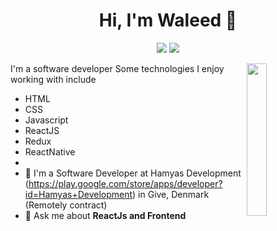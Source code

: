 
<h1 align="center">Hi, I'm Waleed 👋</h1>
<p align="center">
    <a href="https://twitter.com/waledk3mal"><img src="https://img.shields.io/badge/twitter-%231FA1F1?style=flat&logo=twitter&logoColor=white"/></a>
    <a href="https://www.linkedin.com/in/waledkamal"><img src="https://img.shields.io/badge/linkedin-%230177B5?style=flat&logo=linkedin&logoColor=white"/></a>
  </p>
  
  <img src="https://avatars.githubusercontent.com/u/55249888?v=4" align="right" width="25%"/>

I'm a software developer  Some technologies I enjoy working with include 

- HTML
- CSS
- Javascript
- ReactJS 
- Redux
- ReactNative
- 
- 🔭 I'm a Software Developer at Hamyas Development (https://play.google.com/store/apps/developer?id=Hamyas+Development) in Give, Denmark (Remotely contract)
- 💬 Ask me about **ReactJs and Frontend**
